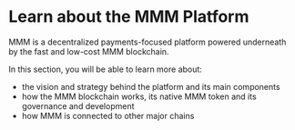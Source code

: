 # Learn about the MMM Platform

MMM is a decentralized payments-focused platform powered underneath by the fast and low-cost MMM blockchain.&#x20;

In this section, you will be able to learn more about:

* the vision and strategy behind the platform and its main components
* how the MMM blockchain works, its native MMM token and its governance and development
* how MMM is connected to other major chains

